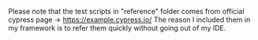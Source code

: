Please note that the test scripts in "reference" folder comes from official cypress page -> https://example.cypress.io/
The reason I included them in my framework is to refer them quickly without going out of my IDE.